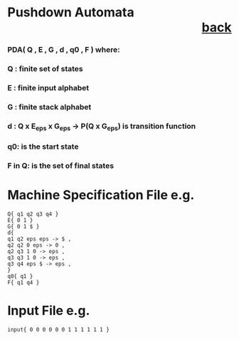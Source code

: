# Pushdown Automata           <div style="text-align: right">[back](https://github.com/andrewkuhl/Automata)</div>

### PDA( Q , E , G , d , q0 , F ) where:
### Q : finite set of states
### E : finite input alphabet
### G : finite stack alphabet
### d : Q x E<sub>eps</sub> x G<sub>eps</sub> &rarr; P(Q x G<sub>eps</sub>) is transition function
### q0: is the start state
### F in Q: is the set of final states

# Machine Specification File e.g.
```
Q{ q1 q2 q3 q4 }
E{ 0 1 }
G{ 0 1 $ }
d{
q1 q2 eps eps -> $ ,
q2 q2 0 eps -> 0 ,
q2 q3 1 0 -> eps ,
q3 q3 1 0 -> eps ,
q3 q4 eps $ -> eps ,
}
q0{ q1 }
F{ q1 q4 }
```

# Input File e.g.
```
input{ 0 0 0 0 0 0 1 1 1 1 1 1 }
```
